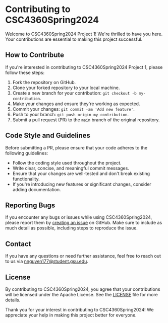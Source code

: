 # Contributing to CSC4360Spring2024

Welcome to CSC4360Spring2024 Project 1! We're thrilled to have you here. Your contributions are essential to making this project successful.

## How to Contribute

If you're interested in contributing to CSC4360Spring2024 Project 1, please follow these steps:

1. Fork the repository on GitHub.
2. Clone your forked repository to your local machine.
3. Create a new branch for your contribution: `git checkout -b my-contribution`.
4. Make your changes and ensure they're working as expected.
5. Commit your changes: `git commit -am 'Add new feature'`.
6. Push to your branch: `git push origin my-contribution`.
7. Submit a pull request (PR) to the `main` branch of the original repository.

## Code Style and Guidelines

Before submitting a PR, please ensure that your code adheres to the following guidelines:

- Follow the coding style used throughout the project.
- Write clear, concise, and meaningful commit messages.
- Ensure that your changes are well-tested and don't break existing functionality.
- If you're introducing new features or significant changes, consider adding documentation.

## Reporting Bugs

If you encounter any bugs or issues while using CSC4360Spring2024, please report them by [creating an issue](https://github.com/CSC4360Spring2024/Project1/issues) on GitHub. Make sure to include as much detail as possible, including steps to reproduce the issue.

## Contact

If you have any questions or need further assistance, feel free to reach out to us via nnguyen177@student.gsu.edu.

## License

By contributing to CSC4360Spring2024, you agree that your contributions will be licensed under the Apache License. See the [LICENSE](https://github.com/CSC4360Spring2024/Project1/blob/main/LICENSE) file for more details.

Thank you for your interest in contributing to CSC4360Spring2024! We appreciate your help in making this project better for everyone.

